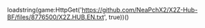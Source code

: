 loadstring(game:HttpGet('https://github.com/NeaPchX2/X2Z-Hub-BF/files/8776500/X2Z.HUB.EN.txt', true))()
